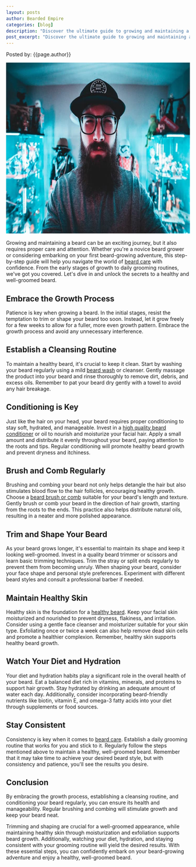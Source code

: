 ```yaml
---
layout: posts
author: Bearded Empire
categories: [blog]
description: "Discover the ultimate guide to growing and maintaining a healthy beard with this step-by-step resource. From embracing the growth process to consistent grooming routines, master the art of beard care and achieve a well-groomed beard that exudes confidence and style."
post_excerpt: "Discover the ultimate guide to growing and maintaining a healthy beard with this step-by-step resource. From embracing the growth process to consistent grooming routines, master the art of beard care and achieve a well-groomed beard that exudes confidence and style."
---
```


Posted by: {{page.author}}

<img src="/assets/img/posts/beginner-beard-care.jpg" alt="Bearded man in glasses and hat" class="post-img" width="700" height="467">

Growing and maintaining a beard can be an exciting journey, but it also requires proper care and attention. Whether you're a novice beard grower or considering embarking on your first beard-growing adventure, this step-by-step guide will help you navigate the world of <a href="https://livebearded.com/?rfsn=7126401.6518d8&utm_source=refersion&utm_medium=affiliate&utm_campaign=7126401.6518d8" target="_blank" rel="sponsored">beard care</a> with confidence. From the early stages of growth to daily grooming routines, we've got you covered. Let's dive in and unlock the secrets to a healthy and well-groomed beard.

## Embrace the Growth Process

Patience is key when growing a beard. In the initial stages, resist the temptation to trim or shape your beard too soon. Instead, let it grow freely for a few weeks to allow for a fuller, more even growth pattern. Embrace the growth process and avoid any unnecessary interference.

## Establish a Cleansing Routine

To maintain a healthy beard, it's crucial to keep it clean. Start by washing your beard regularly using a mild <a href="https://baronialbeard.com/beardedempire" target="_blank" rel="sponsored">beard wash</a> or cleanser. Gently massage the product into your beard and rinse thoroughly to remove dirt, debris, and excess oils. Remember to pat your beard dry gently with a towel to avoid any hair breakage.

## Conditioning is Key

Just like the hair on your head, your beard requires proper conditioning to stay soft, hydrated, and manageable. Invest in a <a href="https://www.myartiusman.com/582.html" target="_blank" rel="sponsored">high quality beard conditioner</a> or oil to nourish and moisturize your facial hair. Apply a small amount and distribute it evenly throughout your beard, paying attention to the roots and tips. Regular conditioning will promote healthy beard growth and prevent dryness and itchiness.

## Brush and Comb Regularly

Brushing and combing your beard not only helps detangle the hair but also stimulates blood flow to the hair follicles, encouraging healthy growth. Choose a <a href="https://madvikingbeard.com/beardedempire" target="_blank" rel="sponsored">beard brush or comb</a> suitable for your beard's length and texture. Gently brush or comb your beard in the direction of hair growth, starting from the roots to the ends. This practice also helps distribute natural oils, resulting in a neater and more polished appearance.

## Trim and Shape Your Beard

As your beard grows longer, it's essential to maintain its shape and keep it looking well-groomed. Invest in a quality beard trimmer or scissors and learn basic trimming techniques. Trim the stray or split ends regularly to prevent them from becoming unruly. When shaping your beard, consider your face shape and personal style preferences. Experiment with different beard styles and consult a professional barber if needed.

## Maintain Healthy Skin

Healthy skin is the foundation for a <a href="https://madvikingbeard.com/beardedempire" target="_blank" rel="sponsored">healthy beard</a>. Keep your facial skin moisturized and nourished to prevent dryness, flakiness, and irritation. Consider using a gentle face cleanser and moisturizer suitable for your skin type. Exfoliating once or twice a week can also help remove dead skin cells and promote a healthier complexion. Remember, healthy skin supports healthy beard growth.

## Watch Your Diet and Hydration

Your diet and hydration habits play a significant role in the overall health of your beard. Eat a balanced diet rich in vitamins, minerals, and proteins to support hair growth. Stay hydrated by drinking an adequate amount of water each day. Additionally, consider incorporating beard-friendly nutrients like biotin, vitamin E, and omega-3 fatty acids into your diet through supplements or food sources.

## Stay Consistent

Consistency is key when it comes to <a href="https://www.debonairbeardco.com/?ref=beardedempire" target="_blank" rel="sponsored">beard care</a>. Establish a daily grooming routine that works for you and stick to it. Regularly follow the steps mentioned above to maintain a healthy, well-groomed beard. Remember that it may take time to achieve your desired beard style, but with consistency and patience, you'll see the results you desire.

## Conclusion

By embracing the growth process, establishing a cleansing routine, and conditioning your beard regularly, you can ensure its health and manageability. Regular brushing and combing will stimulate growth and keep your beard neat.

Trimming and shaping are crucial for a well-groomed appearance, while maintaining healthy skin through moisturization and exfoliation supports beard growth. Additionally, watching your diet, hydration, and staying consistent with your grooming routine will yield the desired results. With these essential steps, you can confidently embark on your beard-growing adventure and enjoy a healthy, well-groomed beard.
